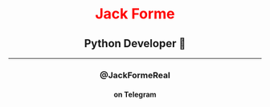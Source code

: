 # <div style="color:red" align='center'>Jack Forme</div>
## <div align='center'>Python Developer 🐍</div>
______________________
### <div align='center'>@JackFormeReal</div>
#### <div align='center'>on Telegram</div>
